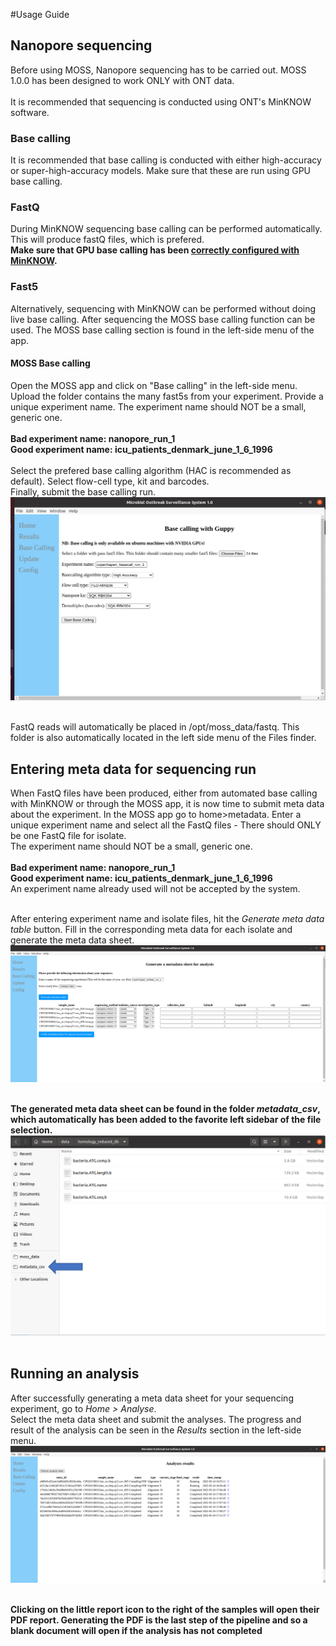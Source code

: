 #Usage Guide

## Nanopore sequencing
Before using MOSS, Nanopore sequencing has to be carried out.
MOSS 1.0.0 has been designed to work ONLY with ONT data.
<br /> <br />
It is recommended that sequencing is conducted using ONT's MinKNOW software.

### Base calling
It is recommended that base calling is conducted with either high-accuracy or super-high-accuracy models.
Make sure that these are run using GPU base calling.

### FastQ
During MinKNOW sequencing base calling can be performed automatically. This will produce fastQ files, which is prefered.
<br />
**Make sure that GPU base calling has been [correctly configured with MinKNOW]((https://community.nanoporetech.com/docs/prepare/library_prep_protocols/experiment-companion-minknow/v/mke_1013_v1_revcf_11apr2016/installing-gpu-version-of-guppy-with-minknow-for-minion)).**

### Fast5
Alternatively, sequencing with MinKNOW can be performed without doing live base calling.
After sequencing the MOSS base calling function can be used.
The MOSS base calling section is found in the left-side menu of the app.

#### MOSS Base calling
Open the MOSS app and click on "Base calling" in the left-side menu.
Upload the folder contains the many fast5s from your experiment.
Provide a unique experiment name. The experiment name should NOT be a small, generic one. <br /> <br />
**Bad experiment name: nanopore_run_1** <br />
**Good experiment name: icu_patients_denmark_june_1_6_1996** <br /> <br />
Select the prefered base calling algorithm (HAC is recommended as default). Select flow-cell type, kit and barcodes. <br />
Finally, submit the base calling run.
![](./images/basecall.png) <br /> <br />

FastQ reads will automatically be placed in /opt/moss_data/fastq. This folder is also automatically located in the left side menu of the Files finder.

## Entering meta data for sequencing run
When FastQ files have been produced, either from automated base calling with MinKNOW or through the MOSS app, it is now time to submit meta data about the experiment.
In the MOSS app go to home>metadata. Enter a unique experiment name and select all the FastQ files - There should ONLY be one FastQ file for isolate. <br />
The experiment name should NOT be a small, generic one. <br /> <br />
**Bad experiment name: nanopore_run_1** <br />
**Good experiment name: icu_patients_denmark_june_1_6_1996** <br />
An experiment name already used will not be accepted by the system.<br /> <br />

After entering experiment name and isolate files, hit the *Generate meta data table* button.
Fill in the corresponding meta data for each isolate and generate the meta data sheet.
<br/>
![](./images/metadata.png) <br /> <br />

**The generated meta data sheet can be found in the folder *metadata_csv*, which automatically has been added to the favorite left sidebar of the file selection.**
![](./images/foldercsv.png) <br /> <br />


## Running an analysis
After successfully generating a meta data sheet for your sequencing experiment, go to *Home > Analyse*. <br />
Select the meta data sheet and submit the analyses. The progress and result of the analysis can be seen in the *Results* section in the left-side menu.
<br/>
![](./images/results.png) <br /> <br />

**Clicking on the little report icon to the right of the samples will open their PDF report.
Generating the PDF is the last step of the pipeline and so a blank document will open if the analysis has not completed**

